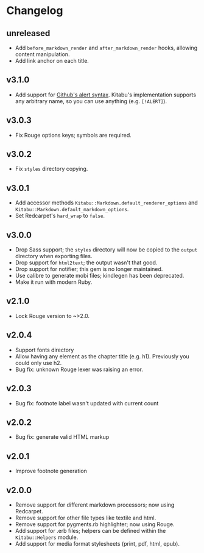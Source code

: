 # Changelog

## unreleased

- Add `before_markdown_render` and `after_markdown_render` hooks, allowing
  content manipulation.
- Add link anchor on each title.

## v3.1.0

- Add support for
  [Github's alert syntax](https://github.com/orgs/community/discussions/16925).
  Kitabu's implementation supports any arbitrary name, so you can use anything
  (e.g. `[!ALERT]`).

## v3.0.3

- Fix Rouge options keys; symbols are required.

## v3.0.2

- Fix `styles` directory copying.

## v3.0.1

- Add accessor methods `Kitabu::Markdown.default_renderer_options` and
  `Kitabu::Markdown.default_markdown_options`.
- Set Redcarpet's `hard_wrap` to `false`.

## v3.0.0

- Drop Sass support; the `styles` directory will now be copied to the `output`
  directory when exporting files.
- Drop support for `html2text`; the output wasn't that good.
- Drop support for notifier; this gem is no longer maintained.
- Use calibre to generate mobi files; kindlegen has been deprecated.
- Make it run with modern Ruby.

## v2.1.0

- Lock Rouge version to ~>2.0.

## v2.0.4

- Support fonts directory
- Allow having any element as the chapter title (e.g. h1). Previously you could
  only use h2.
- Bug fix: unknown Rouge lexer was raising an error.

## v2.0.3

- Bug fix: footnote label wasn't updated with current count

## v2.0.2

- Bug fix: generate valid HTML markup

## v2.0.1

- Improve footnote generation

## v2.0.0

- Remove support for different markdown processors; now using Redcarpet.
- Remove support for other file types like textile and html.
- Remove support for pygments.rb highlighter; now using Rouge.
- Add support for .erb files; helpers can be defined within the
  `Kitabu::Helpers` module.
- Add support for media format stylesheets (print, pdf, html, epub).
